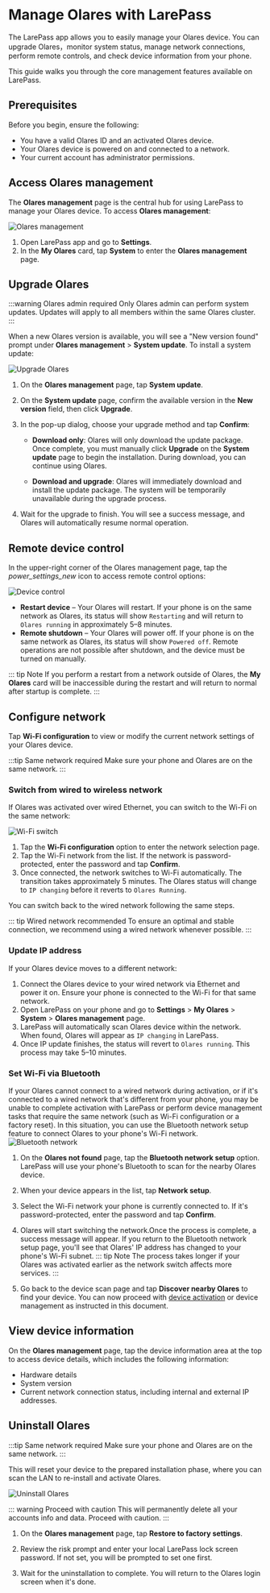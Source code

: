 # Manage Olares with LarePass

The LarePass app allows you to easily manage your Olares device. You can upgrade Olares，monitor system status, manage network connections, perform remote controls, and check device information from your phone.

This guide walks you through the core management features available on LarePass.

## Prerequisites

Before you begin, ensure the following:

- You have a valid Olares ID and an activated Olares device.
- Your Olares device is powered on and connected to a network.
- Your current account has administrator permissions.

## Access Olares management

The **Olares management** page is the central hub for using LarePass to manage your Olares device. To access **Olares management**:

![Olares management](/images/manual/larepass/olares-management.png#bordered)

1. Open LarePass app and go to **Settings**.
2. In the **My Olares** card, tap **System** to enter the **Olares management** page.

## Upgrade Olares

:::warning Olares admin required
Only Olares admin can perform system updates. Updates will apply to all members within the same Olares cluster.
:::

When a new Olares version is available, you will see a "New version found" prompt under **Olares management** > **System update**. To install a system update:

![Upgrade Olares](/images/manual/larepass/olares-upgrade.png#bordered)



1. On the **Olares management** page, tap **System update**.

2. On the **System update** page, confirm the available version in the **New version** field, then click **Upgrade**.

3. In the pop-up dialog, choose your upgrade method and tap **Confirm**:

   - **Download only**: Olares will only download the update package. Once complete, you must manually click **Upgrade** on the **System update** page to begin the installation. During download, you can continue using Olares.

    - **Download and upgrade**: Olares will immediately download and install the update package. The system will be temporarily unavailable during the upgrade process.

4. Wait for the upgrade to finish. You will see a success message, and Olares will automatically resume normal operation.

## Remote device control

In the upper-right corner of the Olares management page, tap the <i class="material-symbols-outlined">power_settings_new</i> icon to access remote control options:

 ![Device control](/images/manual/larepass/device-control.png)

- **Restart device** – Your Olares will restart. If your phone is on the same network as Olares, its status will show `Restarting` and will return to `Olares running` in approximately 5–8 minutes.
- **Remote shutdown** – Your Olares will power off. If your phone is on the same network as Olares, its status will show `Powered off`.  Remote operations are not possible after shutdown, and the device must be turned on manually.

::: tip Note
If you perform a restart from a network outside of Olares, the **My Olares** card will be inaccessible during the restart and will return to normal after startup is complete.
:::

## Configure network

Tap **Wi-Fi configuration** to view or modify the current network settings of your Olares device.

:::tip Same network required
Make sure your phone and Olares are on the same network.
:::

### Switch from wired to wireless network

If Olares was activated over wired Ethernet, you can switch to the Wi-Fi on the same network:

![Wi-Fi switch](/images/manual/larepass/switch-wifi.jpg)

1. Tap the **Wi-Fi configuration** option to enter the network selection page.
2. Tap the Wi-Fi network from the list. If the network is password-protected, enter the password and tap **Confirm**.
3. Once connected, the network switches to Wi-Fi automatically. The transition takes approximately 5 minutes. The Olares status will change to `IP changing` before it reverts to `Olares Running`.

You can switch back to the wired network following the same steps.

::: tip Wired network recommended
To ensure an optimal and stable connection, we recommend using a wired network whenever possible.
:::

### Update IP address

If your Olares device moves to a different network:

1. Connect the Olares device to your wired network via Ethernet and power it on. Ensure your phone is connected to the Wi-Fi for that same network.
2. Open LarePass on your phone and go to **Settings** > **My Olares** > **System** > **Olares management** page.
3. LarePass will automatically scan Olares device within the network. When found, Olares will appear as `IP changing` in LarePass.
4. Once IP update finishes, the status will revert to `Olares running`. This process may take 5–10 minutes.

### Set Wi-Fi via Bluetooth

If your Olares cannot connect to a wired network during activation, or if it's connected to a wired network that's different from your phone, you may be unable to complete activation with LarePass or perform device management tasks that require the same network (such as Wi-Fi configuration or a factory reset). In this situation, you can use the Bluetooth network setup feature to connect Olares to your phone's Wi-Fi network.
 ![Bluetooth network](/images/manual/larepass/bluetooth-network.png)

1. On the **Olares not found** page, tap the **Bluetooth network setup** option. LarePass will use your phone's Bluetooth to scan for the nearby Olares device.
2. When your device appears in the list, tap **Network setup**.
3. Select the Wi-Fi network your phone is currently connected to. If it's password-protected, enter the password and tap **Confirm**.

4. Olares will start switching the network.Once the process is complete, a success message will appear. If you return to the Bluetooth network setup page, you'll see that Olares' IP address has changed to your phone's Wi-Fi subnet. 
   ::: tip Note
   The process takes longer if your Olares was activated earlier as the network switch affects more services.
   :::
5. Go back to the device scan page and tap **Discover nearby Olares** to find your device. You can now proceed with [device activation](activate-olares.md) or device management as instructed in this document.

## View device information

On the **Olares management** page, tap the device information area at the top to access device details, which includes the following information:

- Hardware details 
- System version 
- Current network connection status, including internal and external IP addresses.

## Uninstall Olares

:::tip Same network required
Make sure your phone and Olares are on the same network.
:::

This will reset your device to the prepared installation phase, where you can scan the LAN to re-install and activate Olares. 

![Uninstall Olares](/images/manual/larepass/restore-to-factory.png)

::: warning Proceed with caution
This will permanently delete all your accounts info and data. Proceed with caution.
:::

1. On the **Olares management** page, tap **Restore to factory settings**.

2. Review the risk prompt and enter your local LarePass lock screen password. If not set, you will be prompted to set one first.

3. Wait for the uninstallation to complete. You will return to the Olares login screen when it's done.
